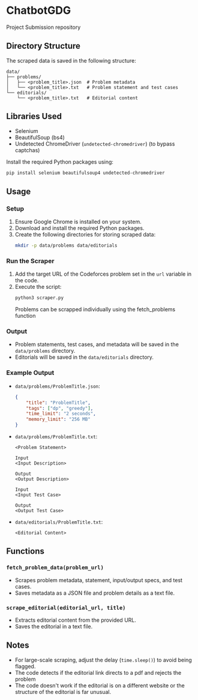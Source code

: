 # ChatbotGDG
Project Submission repository 

## Directory Structure
The scraped data is saved in the following structure:
```
data/
├── problems/
│   ├── <problem_title>.json  # Problem metadata
│   └── <problem_title>.txt   # Problem statement and test cases
└── editorials/
    └── <problem_title>.txt   # Editorial content
```

## Libraries Used
- Selenium
- BeautifulSoup (bs4)
- Undetected ChromeDriver (`undetected-chromedriver`) (to bypass captchas)

Install the required Python packages using:
```bash
pip install selenium beautifulsoup4 undetected-chromedriver
```

## Usage
### Setup
1. Ensure Google Chrome is installed on your system.
2. Download and install the required Python packages.
3. Create the following directories for storing scraped data:
   ```bash
   mkdir -p data/problems data/editorials
   ```

### Run the Scraper
1. Add the target URL of the Codeforces problem set in the `url` variable in the code.
2. Execute the script:
   ```bash
   python3 scraper.py
   ```
   Problems can be scrapped individually using the fetch_problems function

### Output
- Problem statements, test cases, and metadata will be saved in the `data/problems` directory.
- Editorials will be saved in the `data/editorials` directory.

### Example Output
- `data/problems/ProblemTitle.json`:
  ```json
  {
      "title": "ProblemTitle",
      "tags": ["dp", "greedy"],
      "time_limit": "2 seconds",
      "memory_limit": "256 MB"
  }
  ```
- `data/problems/ProblemTitle.txt`:
  ```
  <Problem Statement>

  Input
  <Input Description>

  Output
  <Output Description>

  Input
  <Input Test Case>

  Output
  <Output Test Case>
  ```
- `data/editorials/ProblemTitle.txt`:
  ```
  <Editorial Content>
  ```

## Functions
### `fetch_problem_data(problem_url)`
- Scrapes problem metadata, statement, input/output specs, and test cases.
- Saves metadata as a JSON file and problem details as a text file.

### `scrape_editorial(editorial_url, title)`
- Extracts editorial content from the provided URL.
- Saves the editorial in a text file.


## Notes
- For large-scale scraping, adjust the delay (`time.sleep()`) to avoid being flagged.
- The code detects if the editorial link directs to a pdf and rejects the problem
- The code doesn't work if the editorial is on a different website or the structure of the editorial is far unusual.

